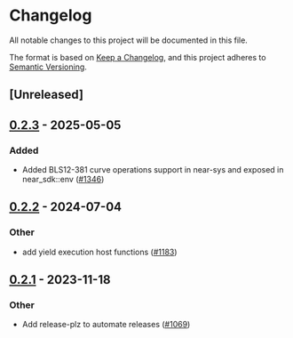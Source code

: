 # Changelog
All notable changes to this project will be documented in this file.

The format is based on [Keep a Changelog](https://keepachangelog.com/en/1.0.0/),
and this project adheres to [Semantic Versioning](https://semver.org/spec/v2.0.0.html).

## [Unreleased]

## [0.2.3](https://github.com/near/near-sdk-rs/compare/near-sys-v0.2.2...near-sys-v0.2.3) - 2025-05-05

### Added

- Added BLS12-381 curve operations support in near-sys and exposed in near_sdk::env ([#1346](https://github.com/near/near-sdk-rs/pull/1346))

## [0.2.2](https://github.com/near/near-sdk-rs/compare/near-sys-v0.2.1...near-sys-v0.2.2) - 2024-07-04

### Other
- add yield execution host functions ([#1183](https://github.com/near/near-sdk-rs/pull/1183))

## [0.2.1](https://github.com/near/near-sdk-rs/compare/4.1.1...near-sys-v0.2.1) - 2023-11-18

### Other
- Add release-plz to automate releases ([#1069](https://github.com/near/near-sdk-rs/pull/1069))
